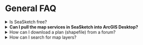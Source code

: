 # General FAQ

<details>

<summary>Is SeaSketch free?</summary>

Yes, SeaSketch is free to use under the open source BSD license provided by the University of California Santa Barbara (UCSB). The McClintock Lab at UCSB's National Center for Ecological Analysis may also be contracted to help configure and implement SeaSketch. Contracts may be particularly helpful if you intend to use SeaSketch's analytical tools which require expertise in Javascript to develop.&#x20;

</details>

<details>

<summary><strong>Can I pull the map services in SeaSketch into ArcGIS Desktop?</strong> </summary>

Yes and no. Many of the map services that are displayed in SeaSketch are coming from ArcGIS Server. If you have direct access to that server, and if you have the right credentials, you can create a connection in ArcCatalog which then allows you to bring those services into ArcGIS Desktop. For many SeaSketch projects, administrators have added map services that are not password-protected and, therefore, it's easy to create a connection to the server where the services originate.

</details>

<details>

<summary>How can I download a plan (shapefile) from a forum?</summary>

Plans that have been shared to a forum topic may be downloaded as shapefiles. Any user with access to the forum may do so. Simply enter the forum topic, click on the gear icon in the upper right corner of the forum, and choose "download shapefile of plans." If multiple sketch classes are present, a separate shapefile will be generated for each sketch class. Multiple sketches of the same sketch class will be saved to a single shapefile with multiple features (one for each sketch).&#x20;

</details>

<details>

<summary>How can I search for map layers?</summary>

Using the search box at the top of the [Data Layers](../guides/data-layers.md) tab, you may search for map layers within your project. Layers will be searched based on the layer name and any metadata and keywords that have been added by the administrator of the project.

</details>
